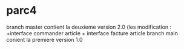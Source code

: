 # parc4
branch master contient la deuxieme version 2.0
(les modification : +interface commander article 
                     + interface facture article
branch main conient la premiere version 1.0 
